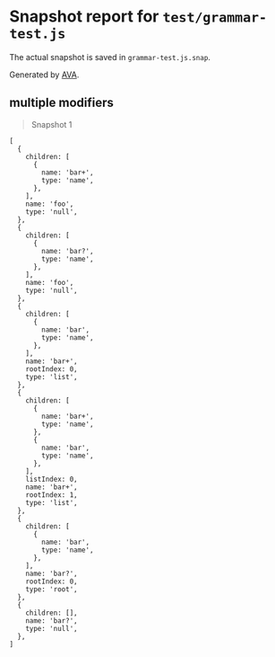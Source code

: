 # Snapshot report for `test/grammar-test.js`

The actual snapshot is saved in `grammar-test.js.snap`.

Generated by [AVA](https://ava.li).

## multiple modifiers

> Snapshot 1

    [
      {
        children: [
          {
            name: 'bar+',
            type: 'name',
          },
        ],
        name: 'foo',
        type: 'null',
      },
      {
        children: [
          {
            name: 'bar?',
            type: 'name',
          },
        ],
        name: 'foo',
        type: 'null',
      },
      {
        children: [
          {
            name: 'bar',
            type: 'name',
          },
        ],
        name: 'bar+',
        rootIndex: 0,
        type: 'list',
      },
      {
        children: [
          {
            name: 'bar+',
            type: 'name',
          },
          {
            name: 'bar',
            type: 'name',
          },
        ],
        listIndex: 0,
        name: 'bar+',
        rootIndex: 1,
        type: 'list',
      },
      {
        children: [
          {
            name: 'bar',
            type: 'name',
          },
        ],
        name: 'bar?',
        rootIndex: 0,
        type: 'root',
      },
      {
        children: [],
        name: 'bar?',
        type: 'null',
      },
    ]
